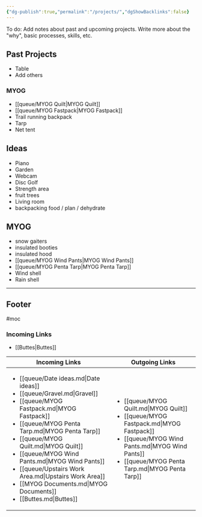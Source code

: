 ```yaml
---
{"dg-publish":true,"permalink":"/projects/","dgShowBacklinks":false}
---
```



To do: Add notes about past and upcoming projects. Write more about the "why", basic processes, skills, etc.

## Past Projects

* Table
* Add others

### MYOG

* [[queue/MYOG Quilt\|MYOG Quilt]]
* [[queue/MYOG Fastpack\|MYOG Fastpack]]
* Trail running backpack
* Tarp
* Net tent

## Ideas

* Piano
* Garden
* Webcam
* Disc Golf
* Strength area
* fruit trees
* Living room
* backpacking food / plan / dehydrate

## MYOG

* snow gaiters
* insulated booties
* insulated hood
* [[queue/MYOG Wind Pants\|MYOG Wind Pants]]
* [[queue/MYOG Penta Tarp\|MYOG Penta Tarp]]
* Wind shell
* Rain shell



----

## Footer

#moc 

### Incoming Links
- [[Buttes\|Buttes]]


| Incoming Links                                                                                                                                                                                                                                                                                                                                                                                                                                       | Outgoing Links                                                                                                                                                                                                          |
| ---------------------------------------------------------------------------------------------------------------------------------------------------------------------------------------------------------------------------------------------------------------------------------------------------------------------------------------------------------------------------------------------------------------------------------------------------- | ----------------------------------------------------------------------------------------------------------------------------------------------------------------------------------------------------------------------- |
| <ul><li>[[queue/Date ideas.md\\|Date ideas]]</li><li>[[queue/Gravel.md\\|Gravel]]</li><li>[[queue/MYOG Fastpack.md\\|MYOG Fastpack]]</li><li>[[queue/MYOG Penta Tarp.md\\|MYOG Penta Tarp]]</li><li>[[queue/MYOG Quilt.md\\|MYOG Quilt]]</li><li>[[queue/MYOG Wind Pants.md\\|MYOG Wind Pants]]</li><li>[[queue/Upstairs Work Area.md\\|Upstairs Work Area]]</li><li>[[MYOG Documents.md\\|MYOG Documents]]</li><li>[[Buttes.md\\|Buttes]]</li></ul> | <ul><li>[[queue/MYOG Quilt.md\\|MYOG Quilt]]</li><li>[[queue/MYOG Fastpack.md\\|MYOG Fastpack]]</li><li>[[queue/MYOG Wind Pants.md\\|MYOG Wind Pants]]</li><li>[[queue/MYOG Penta Tarp.md\\|MYOG Penta Tarp]]</li></ul> |
